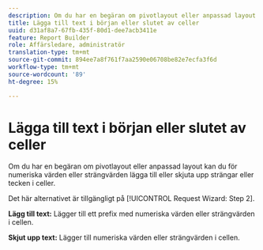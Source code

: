```yaml
---
description: Om du har en begäran om pivotlayout eller anpassad layout kan du för numeriska värden eller strängvärden lägga till eller skjuta upp strängar eller tecken i celler.
title: Lägga till text i början eller slutet av celler
uuid: d31af8a7-67fb-435f-80d1-dee7acb3411e
feature: Report Builder
role: Affärsledare, administratör
translation-type: tm+mt
source-git-commit: 894ee7a8f761f7aa2590e06708be82e7ecfa3f6d
workflow-type: tm+mt
source-wordcount: '89'
ht-degree: 15%

---
```



# Lägga till text i början eller slutet av celler

Om du har en begäran om pivotlayout eller anpassad layout kan du för numeriska värden eller strängvärden lägga till eller skjuta upp strängar eller tecken i celler.

Det här alternativet är tillgängligt på [!UICONTROL Request Wizard: Step 2].

**Lägg till text:** Lägger till ett prefix med numeriska värden eller strängvärden i cellen.

**Skjut upp text:** Lägger till numeriska värden eller strängvärden i cellen.
